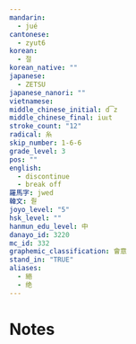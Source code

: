 ```yaml
---
mandarin:
  - jué
cantonese:
  - zyut6
korean:
  - 절
korean_native: ""
japanese:
  - ZETSU
japanese_nanori: ""
vietnamese:
middle_chinese_initial: d͡z
middle_chinese_final: iuᴇt
stroke_count: "12"
radical: 糸
skip_number: 1-6-6
grade_level: 3
pos: ""
english:
  - discontinue
  - break off
羅馬字: jwed
韓文: 줟
joyo_level: "5"
hsk_level: ""
hanmun_edu_level: 中
danayo_id: 3220
mc_id: 332
graphemic_classification: 會意
stand_in: "TRUE"
aliases:
  - 絕
  - 绝
---
```


# Notes
